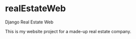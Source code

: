 # realEstateWeb
Django Real Estate Web

This is my website project for a made-up real estate company. 

